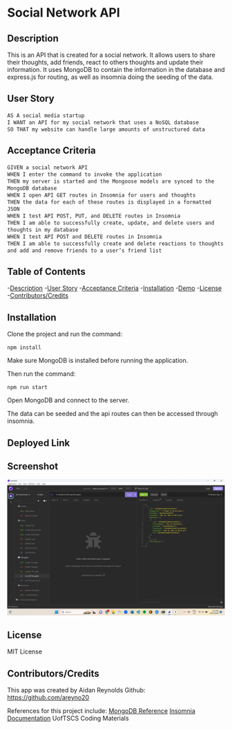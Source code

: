 # Social Network API

## Description
This is an API that is created for a social network. It allows users to share their thoughts, add friends, react to others thoughts and update their information. It uses MongoDB to contain the information in the database and express.js for routing, as well as insomnia doing the seeding of the data.

## User Story
```
AS A social media startup
I WANT an API for my social network that uses a NoSQL database
SO THAT my website can handle large amounts of unstructured data
```
## Acceptance Criteria
```
GIVEN a social network API
WHEN I enter the command to invoke the application
THEN my server is started and the Mongoose models are synced to the MongoDB database
WHEN I open API GET routes in Insomnia for users and thoughts
THEN the data for each of these routes is displayed in a formatted JSON
WHEN I test API POST, PUT, and DELETE routes in Insomnia
THEN I am able to successfully create, update, and delete users and thoughts in my database
WHEN I test API POST and DELETE routes in Insomnia
THEN I am able to successfully create and delete reactions to thoughts and add and remove friends to a user’s friend list
```

## Table of Contents
-[Description](description)
-[User Story](#user-story)
-[Acceptance Criteria](#acceptance-criteria)
-[Installation](#installation)
-[Demo](#demo)
-[License](#license)
-[Contributors/Credits](#contributors/credits)

## Installation
Clone the project and run the command:

```
npm install
```

Make sure MongoDB is installed before running the application.


Then run the command:
```
npm run start
```

Open MongoDB and connect to the server.


The data can be seeded and the api routes can then be accessed through insomnia.

## Deployed Link

## Screenshot
<img src="assets/images/social.png" alt="demo" />

## License
MIT License

## Contributors/Credits
This app was created by Aidan Reynolds 
Github: https://github.com/areyno20

References for this project include:
[MongoDB Reference](https://www.mongodb.com/docs/manual/reference/connection-string/)
[Insomnia Documentation](https://docs.insomnia.rest/insomnia/get-started)
UofTSCS Coding Materials
